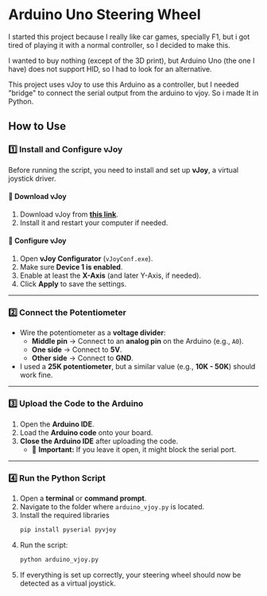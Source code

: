 # Arduino Uno Steering Wheel

I started this project because I really like car games, specially F1, but i got tired of playing it with a normal controller, so I decided to make this.

I wanted to buy nothing (except of the 3D print), but Arduino Uno (the one I have) does not support HID, so I had to look for an alternative. 

This project uses vJoy to use this Arduino as a controller, but I needed "bridge" to connect the serial output from the arduino to vjoy. So i made It in Python.

## How to Use

### 1️⃣ Install and Configure vJoy  
Before running the script, you need to install and set up **vJoy**, a virtual joystick driver.

#### 🔹 Download vJoy  
1. Download vJoy from **[this link](https://sourceforge.net/projects/vjoystick/)**.  
2. Install it and restart your computer if needed.  

#### 🔹 Configure vJoy  
1. Open **vJoy Configurator** (`vJoyConf.exe`).  
2. Make sure **Device 1 is enabled**.  
3. Enable at least the **X-Axis** (and later Y-Axis, if needed).  
4. Click **Apply** to save the settings.  

---

### 2️⃣ Connect the Potentiometer  
- Wire the potentiometer as a **voltage divider**:  
  - **Middle pin** → Connect to an **analog pin** on the Arduino (e.g., `A0`).  
  - **One side** → Connect to **5V**.  
  - **Other side** → Connect to **GND**.  
- I used a **25K potentiometer**, but a similar value (e.g., **10K - 50K**) should work fine.  

---

### 3️⃣ Upload the Code to the Arduino  
1. Open the **Arduino IDE**.  
2. Load the **Arduino code** onto your board.  
3. **Close the Arduino IDE** after uploading the code.  
   - 📌 **Important:** If you leave it open, it might block the serial port.  

---

### 4️⃣ Run the Python Script  
1. Open a **terminal** or **command prompt**.
2. Navigate to the folder where `arduino_vjoy.py` is located.  
3. Install the required libraries
   ```sh
   pip install pyserial pyvjoy
4. Run the script:  
   ```sh
   python arduino_vjoy.py
5. If everything is set up correctly, your steering wheel should now be detected as a virtual joystick.


